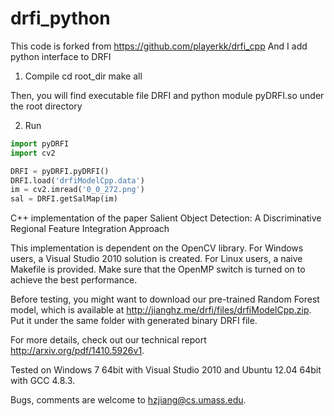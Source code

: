 drfi_python
========
This code is forked from https://github.com/playerkk/drfi_cpp
And I add python interface to DRFI
1. Compile
cd root_dir
make all

Then, you will find executable file DRFI and python module pyDRFI.so under the root directory

2. Run
```python
import pyDRFI
import cv2

DRFI = pyDRFI.pyDRFI()
DRFI.load('drfiModelCpp.data')
im = cv2.imread('0_0_272.png')
sal = DRFI.getSalMap(im)
```

C++ implementation of the paper Salient Object Detection: A Discriminative Regional Feature Integration Approach

This implementation is dependent on the OpenCV library. For Windows users, a Visual Studio 2010 solution is created. For Linux users, a naive Makefile is provided. Make sure that the OpenMP switch is turned on to achieve the best performance.

Before testing, you might want to download our pre-trained Random Forest model, which is available at http://jianghz.me/drfi/files/drfiModelCpp.zip. Put it under the same folder with generated binary DRFI file.

For more details, check out our technical report http://arxiv.org/pdf/1410.5926v1.

Tested on Windows 7 64bit with Visual Studio 2010 and Ubuntu 12.04 64bit with GCC 4.8.3.

Bugs, comments are welcome to hzjiang@cs.umass.edu.
